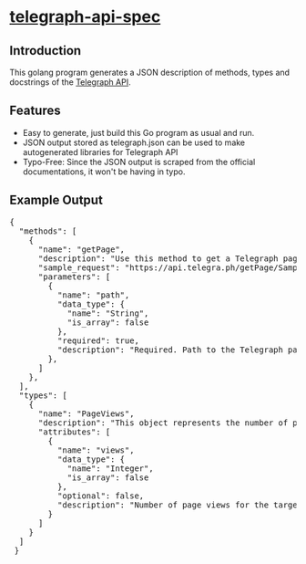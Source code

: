 <h1><ins>telegraph-api-spec</ins></h1>

<h2>Introduction</h2>
  <p>This golang program generates a JSON description of methods, types and docstrings of the <a href="https://telegra.ph/api">Telegraph API</a>.</p>

<h2>Features</h2>
  <ul>
    <li> Easy to generate, just build this Go program as usual and run.</li>
    <li> JSON output stored as <a>telegraph.json</a> can be used to make autogenerated libraries for Telegraph API</li>
    <li> Typo-Free: Since the JSON output is scraped from the official documentations, it won't be having in typo.</li>
  </ul>

<h2>Example Output</h2>
<pre>
{
  "methods": [
    {
      "name": "getPage",
      "description": "Use this method to get a Telegraph page. Returns a Page object on success.",
      "sample_request": "https://api.telegra.ph/getPage/Sample-Page-12-15?return_content=true",
      "parameters": [
        {
          "name": "path",
          "data_type": {
            "name": "String",
            "is_array": false
          },
          "required": true,
          "description": "Required. Path to the Telegraph page (in the format Title-12-31, i.e. everything that comes after http://telegra.ph/)."
        },
      ]
    },
  ],
  "types": [
    {
      "name": "PageViews",
      "description": "This object represents the number of page views for a Telegraph article.",
      "attributes": [
        {
          "name": "views",
          "data_type": {
            "name": "Integer",
            "is_array": false
          },
          "optional": false,
          "description": "Number of page views for the target page."
        }
      ]
    }
  ]
 } 
</pre>

